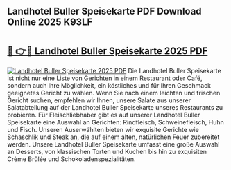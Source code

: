 ## Landhotel Buller Speisekarte PDF Download Online 2025 K93LF

# <h2><a href="http://gcb9nd.nevu.top/?p=Landhotel+Buller+Speisekarte">🔗 👉🔴 Landhotel Buller Speisekarte 2025 PDF</a></h2>

[![Landhotel Buller Speisekarte 2025 PDF](https://i.imgur.com/dBaPXMq.png)](http://gcb9nd.nevu.top/?p=Landhotel+Buller+Speisekarte)
Die Landhotel Buller Speisekarte ist nicht nur eine Liste von Gerichten in einem Restaurant oder Café, sondern auch Ihre Möglichkeit, ein köstliches und für Ihren Geschmack geeignetes Gericht zu wählen. Wenn Sie nach einem leichten und frischen Gericht suchen, empfehlen wir Ihnen, unsere Salate aus unserer Salatabteilung auf der Landhotel Buller Speisekarte unseres Restaurants zu probieren. Für Fleischliebhaber gibt es auf unserer Landhotel Buller Speisekarte eine Auswahl an Gerichten: Rindfleisch, Schweinefleisch, Huhn und Fisch. Unseren Auserwählten bieten wir exquisite Gerichte wie Schaschlik und Steak an, die auf einem alten, natürlichen Feuer zubereitet werden. Unsere Landhotel Buller Speisekarte umfasst eine große Auswahl an Desserts, von klassischen Torten und Kuchen bis hin zu exquisiten Crème Brûlée und Schokoladenspezialitäten.
